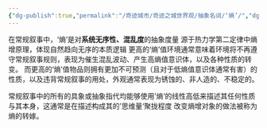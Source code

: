 ```yaml
---
{"dg-publish":true,"permalink":"/奇迹城市/奇迹之城世界观/抽象名词/‘熵’/","dgPassFrontmatter":true}
---
```


在常规叙事中，‘熵’是对**系统无序性、混乱度**的抽象度量
源于热力学第二定律中熵增原理，体现自然趋向无序的本质逻辑
更高的‘熵’值环境通常意味着环境将不再遵守常规叙事规则，表现为催生混乱波动、产生高熵值意识体，以及各种性质的转变。
而更高的‘熵’值物品则拥有更加不可预测（且对于低熵值意识体通常有害）的性质，以及违背常规叙事的用处，外观通常表现为锈蚀的、非人造的、不稳定的。

常规叙事中的所有的具象或抽象指代均能够使用’熵‘的线性高低来描述其任何性质与其本身，这通常是在描述构成其的’思维量‘聚拢程度
改变熵增对象的做法被称为熵的转嫁。

